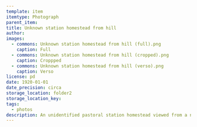 ```yaml
---
template: item
itemtype: Photograph
parent_item: 
title: Unknown station homestead from hill
author: 
images:
  - commons: Unknown station homestead from hill (full).png
    caption: Full
  - commons: Unknown station homestead from hill (cropped).png
    caption: Croppped
  - commons: Unknown station homestead from hill (verso).png
    caption: Verso
license: pd
date: 1920-01-01
date_precision: circa
storage_location: folder2
storage_location_key: 
tags:
  - photos
description: An unidentified pastoral station homestead viewed from a nearby hill.
---
```

